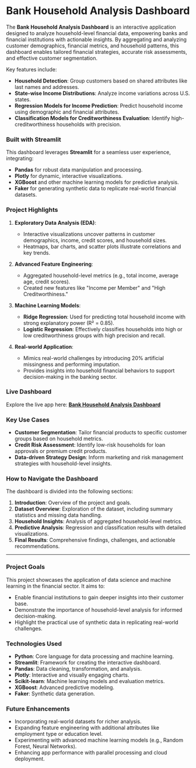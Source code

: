 # **Bank Household Analysis Dashboard**

The **Bank Household Analysis Dashboard** is an interactive application designed to analyze household-level financial data, empowering banks and financial institutions with actionable insights. By aggregating and analyzing customer demographics, financial metrics, and household patterns, this dashboard enables tailored financial strategies, accurate risk assessments, and effective customer segmentation.

Key features include:
- **Household Detection**: Group customers based on shared attributes like last names and addresses.
- **State-wise Income Distributions**: Analyze income variations across U.S. states.
- **Regression Models for Income Prediction**: Predict household income using demographic and financial attributes.
- **Classification Models for Creditworthiness Evaluation**: Identify high-creditworthiness households with precision.

### **Built with Streamlit**
This dashboard leverages **Streamlit** for a seamless user experience, integrating:
- **Pandas** for robust data manipulation and processing.
- **Plotly** for dynamic, interactive visualizations.
- **XGBoost** and other machine learning models for predictive analysis.
- **Faker** for generating synthetic data to replicate real-world financial datasets.

### **Project Highlights**
1. **Exploratory Data Analysis (EDA)**: 
   - Interactive visualizations uncover patterns in customer demographics, income, credit scores, and household sizes.
   - Heatmaps, bar charts, and scatter plots illustrate correlations and key trends.

2. **Advanced Feature Engineering**:
   - Aggregated household-level metrics (e.g., total income, average age, credit scores).
   - Created new features like "Income per Member" and "High Creditworthiness."

3. **Machine Learning Models**:
   - **Ridge Regression**: Used for predicting total household income with strong explanatory power (R² = 0.85).
   - **Logistic Regression**: Effectively classifies households into high or low creditworthiness groups with high precision and recall.

4. **Real-world Application**:
   - Mimics real-world challenges by introducing 20% artificial missingness and performing imputation.
   - Provides insights into household financial behaviors to support decision-making in the banking sector.

### **Live Dashboard**
Explore the live app here: [**Bank Household Analysis Dashboard**](https://finalprojectcmse830bhavya.streamlit.app/Results)

### **Key Use Cases**
- **Customer Segmentation**: Tailor financial products to specific customer groups based on household metrics.
- **Credit Risk Assessment**: Identify low-risk households for loan approvals or premium credit products.
- **Data-driven Strategy Design**: Inform marketing and risk management strategies with household-level insights.

### **How to Navigate the Dashboard**
The dashboard is divided into the following sections:
1. **Introduction**: Overview of the project and goals.
2. **Dataset Overview**: Exploration of the dataset, including summary statistics and missing data handling.
3. **Household Insights**: Analysis of aggregated household-level metrics.
4. **Predictive Analysis**: Regression and classification results with detailed visualizations.
5. **Final Results**: Comprehensive findings, challenges, and actionable recommendations.

---

### **Project Goals**
This project showcases the application of data science and machine learning in the financial sector. It aims to:
- Enable financial institutions to gain deeper insights into their customer base.
- Demonstrate the importance of household-level analysis for informed decision-making.
- Highlight the practical use of synthetic data in replicating real-world challenges.

### **Technologies Used**
- **Python**: Core language for data processing and machine learning.
- **Streamlit**: Framework for creating the interactive dashboard.
- **Pandas**: Data cleaning, transformation, and analysis.
- **Plotly**: Interactive and visually engaging charts.
- **Scikit-learn**: Machine learning models and evaluation metrics.
- **XGBoost**: Advanced predictive modeling.
- **Faker**: Synthetic data generation.

### **Future Enhancements**
- Incorporating real-world datasets for richer analysis.
- Expanding feature engineering with additional attributes like employment type or education level.
- Experimenting with advanced machine learning models (e.g., Random Forest, Neural Networks).
- Enhancing app performance with parallel processing and cloud deployment.

